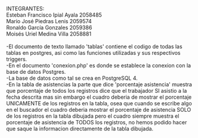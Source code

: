 INTEGRANTES:<br>
Esteban Francisco Ipial Ayala 2058485<br>
Mario José Piedras Lenis 2059574<br>
Ronaldo García Gonzales 2059386<br>
Moisés Uriel Medina Villa 2058881<br>
<br>
-El documento de texto llamado 'tablas' contiene el codigo de todas las tablas en postgres, asi como las funciones utilizadas y sus respectivos triggers.<br>
-En el documento 'conexion.php' es donde se establece la conexion con la base de datos Postgres.<br>
-La base de datos como tal se crea en PostgreSQL 4.<br>
-En la tabla de asistencias la parte que dice 'porcentaje asistencia' muestra que porcentaje de todos los registros dice que el trabajador SI asistio a la fecha      descrita mas sin embargo el cuadro deberia de mostrar el porcentaje UNICAMENTE de los registros en la tabla, osea que cuando se escribe algo en el buscador el cuadro deberia mostrar el porcentaje de asistencia SOLO de los registros en la tabla dibujada pero el cuadro siempre muestra el porcentaje de asistencia de TODOS los registros, no hemos podido hacer que saque la informacion directamente de la tabla dibujada.
